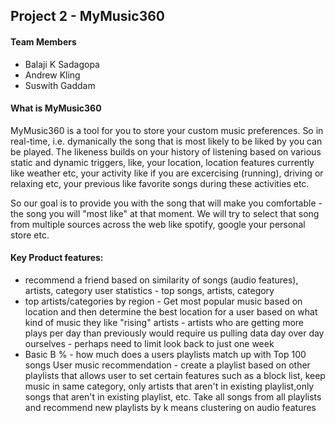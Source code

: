 ## Project 2 - MyMusic360
#### Team Members
* Balaji K Sadagopa
* Andrew Kling
* Suswith Gaddam

#### What is MyMusic360
<p>
MyMusic360 is a tool for you to store your custom music preferences. So in real-time, 
i.e. dymanically the song that is most likely to be liked by you can be played.
The likeness builds on your history of listening based on various static and dynamic triggers,
like, your location, location features currently like weather etc, 
your activity like if you are excercising (running), driving or relaxing etc,
your previous like favorite songs during these activities etc.
<p>
So our goal is to provide you with the song that will make you comfortable - the song you will "most like" at that moment.
We will try to select that song from multiple sources across the web like spotify, google your personal store etc.

#### Key Product features:
* recommend a friend based on similarity of songs (audio features), artists, category
user statistics - top songs, artists, category
* top artists/categories by region - Get most popular music based on location and then determine the best location for a user based on what kind of music they like
"rising" artists - artists who are getting more plays per day than previously
would require us pulling data day over day ourselves - perhaps need to limit look back to just one week
* Basic B % - how much does a users playlists match up with Top 100 songs
User music recommendation - create a playlist based on other playlists that allows user to set certain features such as a block list, keep music in same category, only artists that aren't in existing playlist,only songs that aren't in existing playlist, etc.
Take all songs from all playlists and recommend new playlists by k means clustering on audio features

